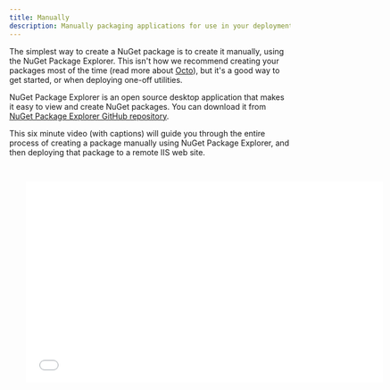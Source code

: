 ```yaml
---
title: Manually
description: Manually packaging applications for use in your deployments.
---
```


The simplest way to create a NuGet package is to create it manually, using the NuGet Package Explorer. This isn't how we recommend creating your packages most of the time (read more about [Octo](/docs/packaging-applications/octo.exe.md)), but it's a good way to get started, or when deploying one-off utilities.

NuGet Package Explorer is an open source desktop application that makes it easy to view and create NuGet packages. You can download it from [NuGet Package Explorer GitHub repository](https://github.com/NuGetPackageExplorer/NuGetPackageExplorer).

This six minute video (with captions) will guide you through the entire process of creating a package manually using NuGet Package Explorer, and then deploying that package to a remote IIS web site.

<iframe src="//fast.wistia.net/embed/iframe/qc0mx7cyto" allowtransparency="true" frameborder="0" scrolling="no" class="wistia_embed" name="wistia_embed" allowfullscreen mozallowfullscreen webkitallowfullscreen oallowfullscreen msallowfullscreen width="640" height="360" style="margin: 30px"></iframe>
